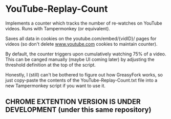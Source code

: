 # YouTube-Replay-Count
Implements a counter which tracks the number of re-watches on YouTube videos. Runs with Tampermonkey (or equivalent).

Saves all data in cookies on the youtube.com/embed/{vidID}/ pages for videos (so don't delete www.youtube.com cookies to maintain counter).

By default, the counter triggers upon cumulatively watching 75% of a video. This can be canged manually (maybe UI coming later) by adjusting the threshold definition at the top of the script.

Honestly, I (still) can't be bothered to figure out how GreasyFork works, so just copy-paste the contents of the YouTube-Replay-Count.txt file into a new Tampermonkey script if you want to use it.

## CHROME EXTENTION VERSION IS UNDER DEVELOPMENT (under this same repository)